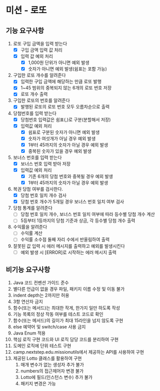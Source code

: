 # 미션 - 로또

## 기능 요구사항
1. 로또 구입 금액을 입력 받는다
    - [x] 구입 금액 입력 값 처리
    - [x] 입력 값 예외 처리
        - [x] 1,000원 단위가 아니면 예외 발생
        - [x] 숫자가 아니면 예외 발생(쉼표는 포함 가능)
2. 구입한 로또 개수를 알려준다
    - [x] 입력한 구입 금액에 해당하는 만큼 로또 발행
    - [x] 1~45 범위의 중복되지 않는 6개의 로또 번호 저장
    - [x] 로또 개수 출력
3. 구입한 로또의 번호를 알려준다
    - [x] 발행된 로또의 로또 번호 모두 오름차순으로 출력
4. 당첨번호를 입력 받는다
    - [x] 당첨번호 입력값은 쉼표(,)로 구분(분할해서 저장)
    - [x] 입력값 예외 처리
        - [x] 쉼표로 구분된 숫자가 아니면 예외 발생
        - [x] 숫자가 여섯개가 아닐 경우 예외 발생
        - [x] 1부터 45까지의 숫자가 아닐 경우 예외 발생
        - [x] 중복된 숫자가 있을 경우 예외 발생
5. 보너스 번호를 입력 받는다
    - [x] 보너스 번호 입력 받아 저장
    - [x] 입력값 예외 처리
        - [x] 기존 6개의 당첨 번호와 중복될 경우 예외 발생
        - [x] 1부터 45까지의 숫자가 아닐 경우 예외 발생
6. 복권 당첨 여부를 검사한다.
    - [x] 당첨 번호 일치 개수 검사
    - [x] 당첨 번호 개수가 5개일 경우 보너스 번호 일치 여부 검사
7. 당첨 통계를 알려준다
    - [ ] 당첨 번호 일치 개수, 보너스 번호 일치 여부에 따라 등수별 당첨 개수 계산
    - [ ] 5등부터 1등까지의 당첨 기준과 상금, 각 등수별 당첨 개수 출력
9. 수익률을 알려준다
    - [ ] 수익률 계산
    - [ ] 수익률 소수점 둘째 자리 수에서 반올림하여 출력
10. 잘못된 값 입력 시 에러 메시지를 출력하고 예외를 발생시킨다
     - [ ] 예외 발생 시 [ERROR]로 시작하는 에러 메시지 출력

## 비기능 요구사항
1. Java 코드 컨벤션 가이드 준수
2. 별다른 언급이 없을 경우 파일, 패키지 이름 수정 및 이동 불가
3. indent depth는 2까지만 허용
4. 3항 연산자 금지
5. 함수(또는 메서드)는 최대한 작게, 한가지 일만 하도록 작성
6. 기능 목록의 정상 작동 여부를 테스트 코드로 확인
7. 함수(또는 메서드)의 길이가 최대 15라인을 넘지 않도록 구현
8. else 예약어 및 switch/case 사용 금지
9. Java Enum 적용
10. 핵심 로직 구현 코드와 UI 로직 담당 코드를 분리하여 구현
11. 도메인 로직에 단위 테스트 구현
12. camp.nextstep.edu.missionutils에서 제공하는 API를 사용하여 구현
13. 제공된 Lotto 클래스를 활용하여 구현
    1. 매개 변수가 없는 생성자 추가 불가
    2. numbers의 접근제어자 변경 불가
    3. Lotto에 필드(인스턴스 변수) 추가 불가
    4. 패키지 변경은 가능